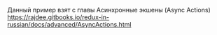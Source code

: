 Данный пример взят с главы Асинхронные экшены (Async Actions) 
https://rajdee.gitbooks.io/redux-in-russian/docs/advanced/AsyncActions.html

